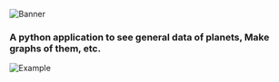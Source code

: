![Banner](https://hiddenblack.tixte.co/r/Code_w7LZTsnje3.png)
                                                                    
### A python application to see general data of planets, Make graphs of them, etc.

![Example](https://hiddenblack.tixte.co/r/python_abS5Ay1Ipt.png)